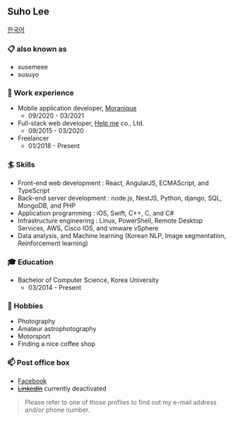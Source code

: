 ## Suho Lee

[한국어](https://github.com/susemeee/susemeee/blob/master/README-ko.md)

### 📋 also known as
- susemeee
- susuyo

### 📝 Work experience
- Mobile application developer, [Moranique](https://app.moranique.com)
  - 09/2020 - 03/2021
- Full-stack web developer, [Help me](https://www.help-me.kr) co., Ltd.
  - 09/2015 - 03/2020
- Freelancer
  - 01/2018 - Present

### 🏄‍ Skills
- Front-end web development : React, AngularJS, ECMAScript, and TypeScript
- Back-end server development : node.js, NestJS, Python, django, SQL, MongoDB, and PHP
- Application programming : iOS, Swift, C++, C, and C#
- Infrastructure engineering : Linux, PowerShell, Remote Desktop Services, AWS, Cisco IOS, and vmware vSphere
- Data analysis, and Machine learning (Korean NLP, Image segmentation, Reinforcement learning)

### 🎓 Education
- Bachelor of Computer Science, Korea University
  - 03/2014 - Present

### 🔭 Hobbies
- Photography
- Amateur astrophotography
- Motorsport
- Finding a nice coffee shop

### 📫 Post office box
- [Facebook](https://facebook.com/susemeee)
- ~~[LinkedIn](https://linkedin.com/in/suho-lee-00274211b)~~ currently deactivated
> Please refer to one of those profiles to find out my e-mail address and/or phone number.

<!--
**susemeee/susemeee** is a ✨ _special_ ✨ repository because its `README.md` (this file) appears on your GitHub profile.
-->
